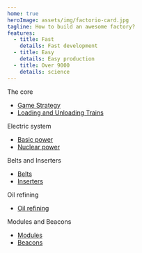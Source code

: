 ```yaml
---
home: true
heroImage: assets/img/factorio-card.jpg
tagline: How to build an awesome factory?
features:
  - title: Fast
    details: Fast development
  - title: Easy
    details: Easy production
  - title: Over 9000
    details: science
---
```



The core
* [Game Strategy](GameStrategy.md)
* [Loading and Unloading Trains](LoadingAndUnloadingTrains.md)

Electric system
* [Basic power](BasicPower.md)
* [Nuclear power](NuclearPower.md)

Belts and Inserters
* [Belts](BeltsAndInserters.md#belts)
* [Inserters](BeltsAndInserters.md#inserters)

Oil refining
* [Oil refining](OilRefining.md)

Modules and Beacons
* [Modules](ModulesAndBeacons.md#modules)
* [Beacons](ModulesAndBeacons.md#beacons)
